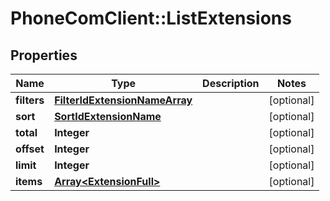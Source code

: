 # PhoneComClient::ListExtensions

## Properties
Name | Type | Description | Notes
------------ | ------------- | ------------- | -------------
**filters** | [**FilterIdExtensionNameArray**](FilterIdExtensionNameArray.md) |  | [optional]
**sort** | [**SortIdExtensionName**](SortIdExtensionName.md) |  | [optional]
**total** | **Integer** |  | [optional]
**offset** | **Integer** |  | [optional]
**limit** | **Integer** |  | [optional]
**items** | [**Array&lt;ExtensionFull&gt;**](ExtensionFull.md) |  | [optional]


